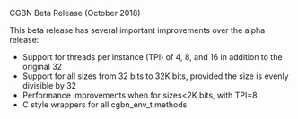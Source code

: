 CGBN Beta Release (October 2018)

This beta release has several important improvements over the alpha release:

*  Support for threads per instance (TPI) of 4, 8, and 16 in addition to the original 32
*  Support for all sizes from 32 bits to 32K bits, provided the size is evenly divisible by 32
*  Performance improvements when for sizes<2K bits, with TPI=8
*  C style wrappers for all cgbn_env_t methods

